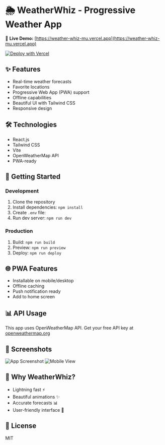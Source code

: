 # 🌦️ WeatherWhiz - Progressive Weather App

🔗 **Live Demo:** [https://weather-whiz-mu.vercel.app](https://weather-whiz-mu.vercel.app)

[![Deploy with Vercel](https://vercel.com/button)](https://vercel.com/new/clone?repository-url=https://github.com/your-username/weatherwhiz&env=VITE_WEATHER_API_KEY&project-name=weatherwhiz&repository-name=weatherwhiz)

## ✨ Features
- Real-time weather forecasts
- Favorite locations
- Progressive Web App (PWA) support
- Offline capabilities
- Beautiful UI with Tailwind CSS
- Responsive design

## 🛠️ Technologies
- React.js
- Tailwind CSS
- Vite
- OpenWeatherMap API
- PWA-ready

## 🚀 Getting Started

### Development
1. Clone the repository
2. Install dependencies: `npm install`
3. Create `.env` file:
4. Run dev server: `npm run dev`

### Production
1. Build: `npm run build`
2. Preview: `npm run preview`
3. Deploy: `npm run deploy`

## 🌐 PWA Features
- Installable on mobile/desktop
- Offline caching
- Push notification ready
- Add to home screen

## 📊 API Usage
This app uses OpenWeatherMap API. Get your free API key at [openweathermap.org](https://openweathermap.org/api)

## 📱 Screenshots
![App Screenshot](/screenshots/main.png)
![Mobile View](/screenshots/mobile.png)

## 🌟 Why WeatherWhiz?
- Lightning fast ⚡  
- Beautiful animations ✨  
- Accurate forecasts 📊  
- User-friendly interface 💖

## 📜 License
MIT
